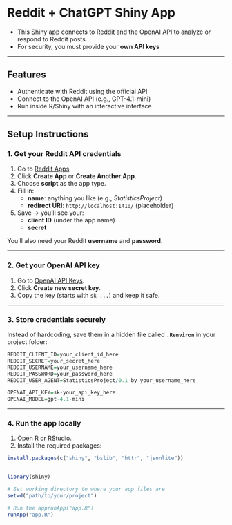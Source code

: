# Reddit + ChatGPT Shiny App

- This Shiny app connects to Reddit and the OpenAI API to analyze or respond to Reddit posts.  
- For security, you must provide your **own API keys**

---

## Features
- Authenticate with Reddit using the official API  
- Connect to the OpenAI API (e.g., GPT-4.1-mini)  
- Run inside R/Shiny with an interactive interface  

---

## Setup Instructions

### 1. Get your Reddit API credentials
1. Go to [Reddit Apps](https://www.reddit.com/prefs/apps).  
2. Click **Create App** or **Create Another App**.  
3. Choose **script** as the app type.  
4. Fill in:
   - **name**: anything you like (e.g., *StatisticsProject*)  
   - **redirect URI**: `http://localhost:1410/` (placeholder)  
5. Save → you’ll see your:
   - **client ID** (under the app name)  
   - **secret**  

You’ll also need your Reddit **username** and **password**.

---

### 2. Get your OpenAI API key
1. Go to [OpenAI API Keys](https://platform.openai.com/account/api-keys).  
2. Click **Create new secret key**.  
3. Copy the key (starts with `sk-...`) and keep it safe.  

---

### 3. Store credentials securely
Instead of hardcoding, save them in a hidden file called **`.Renviron`** in your project folder:

```r
REDDIT_CLIENT_ID=your_client_id_here
REDDIT_SECRET=your_secret_here
REDDIT_USERNAME=your_username_here
REDDIT_PASSWORD=your_password_here
REDDIT_USER_AGENT=StatisticsProject/0.1 by your_username_here

OPENAI_API_KEY=sk-your_api_key_here
OPENAI_MODEL=gpt-4.1-mini
```
---

### 4. Run the app locally
1. Open R or RStudio.  
2. Install the required packages:

```r
install.packages(c("shiny", "bslib", "httr", "jsonlite"))


library(shiny)

# Set working directory to where your app files are
setwd("path/to/your/project")

# Run the apprunApp("app.R")
runApp("app.R")
```
















